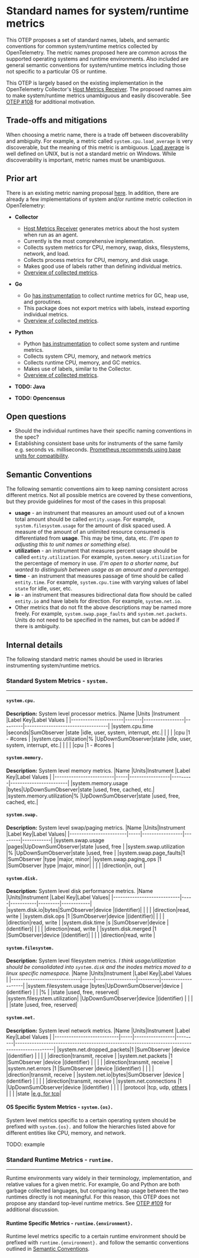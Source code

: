 # Standard names for system/runtime metrics

This OTEP proposes a set of standard names, labels, and semantic conventions for common system/runtime metrics collected by OpenTelemetry. The metric names proposed here are common across the supported operating systems and runtime environments. Also included are general semantic conventions for system/runtime metrics including those not specific to a particular OS or runtime.

This OTEP is largely based on the existing implementation in the OpenTelemetry Collector's [Host Metrics Receiver](https://github.com/open-telemetry/opentelemetry-collector/tree/1ad767e62f3dff6f62f32c7360b6fefe0fbf32ff/receiver/hostmetricsreceiver). The proposed names aim to make system/runtime metrics unambiguous and easily discoverable. See [OTEP #108](https://github.com/open-telemetry/oteps/pull/108/files) for additional motivation.

## Trade-offs and mitigations

When choosing a metric name, there is a trade off between discoverability and ambiguity. For example, a metric called `system.cpu.load_average` is very discoverable, but the meaning of this metric is ambiguous. [Load average](https://en.wikipedia.org/wiki/Load_(computing)) is well defined on UNIX, but is not a standard metric on Windows. While discoverability is important, metric names must be unambiguous. 

## Prior art
There is an existing metric naming proposal [here](https://docs.google.com/spreadsheets/d/1WlStcUe2eQoN1y_UF7TOd6Sw7aV_U0lFcLk5kBNxPsY/edit#gid=0). In addition, there are already a few implementations of system and/or runtime metric collection in OpenTelemetry:

- **Collector**
  * [Host Metrics Receiver](https://github.com/open-telemetry/opentelemetry-collector/tree/1ad767e62f3dff6f62f32c7360b6fefe0fbf32ff/receiver/hostmetricsreceiver) generates metrics about the host system when run as an agent.
  * Currently is the most comprehensive implementation.
  * Collects system metrics for CPU, memory, swap, disks, filesystems, network, and load.
  * Collects process metrics for CPU, memory, and disk usage.
  * Makes good use of labels rather than defining individual metrics.
  * [Overview of collected metrics](https://docs.google.com/spreadsheets/d/11qSmzD9e7PnzaJPYRFdkkKbjTLrAKmvyQpjBjpJsR2s).

- **Go**
  * Go [has instrumentation](https://github.com/open-telemetry/opentelemetry-go-contrib/tree/master/instrumentation/runtime) to collect runtime metrics for GC, heap use, and goroutines. 
  * This package does not export metrics with labels, instead exporting individual metrics.
  * [Overview of collected metrics](https://docs.google.com/spreadsheets/d/1r50cC9ass0A8SZIg2ZpLdvZf6HmQJsUSXFOu-rl4yaY/edit#gid=0).
- **Python**
  * Python [has instrumentation](https://github.com/open-telemetry/opentelemetry-python/tree/master/ext/opentelemetry-ext-system-metrics) to collect some system and runtime metrics.
  * Collects system CPU, memory, and network metrics
  * Collects runtime CPU, memory, and GC metrics.
  * Makes use of labels, similar to the Collector.
  * [Overview of collected metrics](https://docs.google.com/spreadsheets/d/1r50cC9ass0A8SZIg2ZpLdvZf6HmQJsUSXFOu-rl4yaY/edit#gid=0).
- **TODO: Java**
- **TODO: Opencensus**


## Open questions

- Should the individual runtimes have their specific naming conventions in the spec?
- Establishing consistent base units for instruments of the same family e.g. seconds vs. milliseconds. [Prometheus recommends using base units for compatibility](https://prometheus.io/docs/practices/naming/#base-units).

## Semantic Conventions
The following semantic conventions aim to keep naming consistent across different metrics. Not all possible metrics are covered by these conventions, but they provide guidelines for most of the cases in this proposal:
- **usage** - an instrument that measures an amount used out of a known total amount should be called `entity.usage`. For example, `system.filesystem.usage` for the amount of disk spaced used. A measure of the amount of an unlimited resource consumed is differentiated from **usage**. This may be time, data, etc. *(I'm open to adjusting this to unit names or something else).*
- **utilization** - an instrument that measures percent usage should be called `entity.utilization`. For example, `system.memory.utilization` for the percentage of memory in use. *(I'm open to a shorter name, but wanted to distinguish between usage as an amount and a percentage).*
- **time** - an instrument that measures passage of time should be called `entity.time`. For example, `system.cpu.time` with varying values of label `state` for idle, user, etc.
- **io** - an instrument that measures bidirectional data flow should be called `entity.io` and have labels for direction. For example, `system.net.io`.
- Other metrics that do not fit the above descriptions may be named more freely. For example, `system.swap.page_faults` and `system.net.packets`. Units do not need to be specified in the names, but can be added if there is ambiguity.


## Internal details
The following standard metric names should be used in libraries instrumenting system/runtime metrics.

### Standard System Metrics - `system.`
---

#### `system.cpu.`

**Description:** System level processor metrics.
|Name                  |Units  |Instrument       |Label Key|Label Values                       |
|----------------------|-------|-----------------|---------|-----------------------------------|
|system.cpu.time       |seconds|SumObserver      |state    |idle, user, system, interrupt, etc.|
|                      |       |                 |cpu      |1 - #cores                         |
|system.cpu.utilization|%      |UpDownSumObserver|state    |idle, user, system, interrupt, etc.|
|                      |       |                 |cpu      |1 - #cores                         |

#### `system.memory.`

**Description:** System level memory metrics.
|Name                     |Units|Instrument       |Label Key|Label Values            |
|-------------------------|-----|-----------------|---------|------------------------|
|system.memory.usage      |bytes|UpDownSumObserver|state    |used, free, cached, etc.|
|system.memory.utilization|%    |UpDownSumObserver|state    |used, free, cached, etc.|

#### `system.swap.`

**Description:** System level swap/paging metrics.
|Name                    |Units|Instrument       |Label Key|Label Values|
|------------------------|-----|-----------------|---------|------------|
|system.swap.usage       |pages|UpDownSumObserver|state    |used, free  |
|system.swap.utilization |%    |UpDownSumObserver|state    |used, free  |
|system.swap.page\_faults|1    |SumObserver      |type     |major, minor|
|system.swap.paging\_ops |1    |SumObserver      |type     |major, minor|
|                        |     |                 |direction|in, out     |

#### `system.disk.`

**Description:** System level disk performance metrics.
|Name                        |Units|Instrument |Label Key|Label Values|
|----------------------------|-----|-----------|---------|------------|
|system.disk.io<!--notlink-->|bytes|SumObserver|device   |(identifier)|
|                            |     |           |direction|read, write |
|system.disk.ops             |1    |SumObserver|device   |(identifier)|
|                            |     |           |direction|read, write |
|system.disk.time            |s    |SumObserver|device   |(identifier)|
|                            |     |           |direction|read, write |
|system.disk.merged          |1    |SumObserver|device   |(identifier)|
|                            |     |           |direction|read, write |

#### `system.filesystem.`

**Description:** System level filesystem metrics. *I think usage/utilization should be consolidated into `system.disk` and the inodes metrics moved to a linux specific namespace.*
|Name                         |Units|Instrument       |Label Key|Label Values        |
|-----------------------------|-----|-----------------|---------|--------------------|
|system.filesystem.usage      |bytes|UpDownSumObserver|device   |(identifier)        |
|                             |%    |                 |state    |used, free, reserved|
|system.filesystem.utilization|     |UpDownSumObserver|device   |(identifier)        |
|                             |     |                 |state    |used, free, reserved|

#### `system.net.`

**Description:** System level network metrics.
|Name                       |Units|Instrument       |Label Key|Label Values                                                                                  |
|---------------------------|-----|-----------------|---------|----------------------------------------------------------------------------------------------|
|system.net.dropped\_packets|1    |SumObserver      |device   |(identifier)                                                                                  |
|                           |     |                 |direction|transmit, receive                                                                             |
|system.net.packets         |1    |SumObserver      |device   |(identifier)                                                                                  |
|                           |     |                 |direction|transmit, receive                                                                             |
|system.net.errors          |1    |SumObserver      |device   |(identifier)                                                                                  |
|                           |     |                 |direction|transmit, receive                                                                             |
|system<!--notlink-->.net.io|bytes|SumObserver      |device   |(identifier)                                                                                  |
|                           |     |                 |direction|transmit, receive                                                                             |
|system.net.connections     |1    |UpDownSumObserver|device   |(identifier)                                                                                  |
|                           |     |                 |protocol |tcp, udp, [others](https://en.wikipedia.org/wiki/Transport_layer#Protocols)                   |
|                           |     |                 |state    |[e.g. for tcp](https://en.wikipedia.org/wiki/Transmission_Control_Protocol#Protocol_operation)|

#### OS Specific System Metrics - `system.{os}.`
System level metrics specific to a certain operating system should be prefixed with `system.{os}.` and follow the hierarchies listed above for different entities like CPU, memory, and network.

TODO: example

### Standard Runtime Metrics - `runtime.`
---

Runtime environments vary widely in their terminology, implementation, and relative values for a given metric. For example, Go and Python are both garbage collected languages, but comparing heap usage between the two runtimes directly is not meaningful. For this reason, this OTEP does not propose any standard top-level runtime metrics. See [OTEP #109](https://github.com/open-telemetry/oteps/pull/108/files) for additional discussion.

#### Runtime Specific Metrics - `runtime.{environment}.`
Runtime level metrics specific to a certain runtime environment should be prefixed with `runtime.{environment}.` and follow the semantic conventions outlined in [Semantic Conventions](#semantic%20conventions).